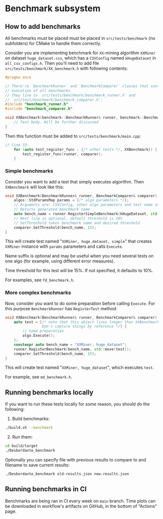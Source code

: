 # Benchmark subsystem

## How to add benchmarks

All benchmarks must be placed must be placed in `src/tests/benchmark` (no subfolders)
for CMake to handle them correctly.

Consider you are implementing benchmark for `XX`-mining algorithm `XXMiner` on dataset
`huge_dataset.csv`, which has a `CSVConfig` named `kHugeDataset` in `all_csv_configs.h`.
Then you'll need to add file `src/tests/benchmark/XX_benchmark.h` with following contents:
```C++
#pragma once

// There're `BenchmarkRunner` and `BenchmarkComparer` classes that control
// execution of all benchmarks.
// They live in `src/tests/benchmark/benchmark_runner.h` and
// `src/test/benchmark/benchmark_comparer.h`:
#include "benchmark_runner.h"
#include "benchmark_comparer.h"

void XXBenchmark(benchmark::BenchmarkRunner& runner, benchmark::BenchmarkComparer& comparer) {
    // Test body. Will be further discussed
}
```

Then this function must be added to `src/tests/benchmark/main.cpp`:
```C++
// line 33:
    for (auto test_register_func : {/* other tests */, XXBenchmark}) {
        test_register_func(runner, comparer);
    }
```

### Simple benchmarks

Consider you want to add a test that simply executes algorithm.
Then `XXBenchmark` will look like this:
```C++
void XXBenchmark(BenchmarkRunner& runner, BenchmarkComparer& comparer) {
    algos::StdParamsMap params = {/* algo parameters */};
    // Arguments are: CSVConfig, other algo parameters and test name suffix
    // Returns generated benchmark name
    auto bench_name = runner.RegisterSimpleBenchmark(kHugeDataset, std::move(params), "simple");
    // Next line is optional, default threshold is 10%
    // SetThreshold takes benchmark name and desired threshold
    comparer.SetThreshold(bench_name, 15);
}
```

This will create test named "`XXMiner, huge_dataset, simple`" that creates `XXMiner` instance
with `params` parameters and calls `Execute`.

Name suffix is optional and may be useful when you need several tests on one algo (for example,
using different error measures).

Time threshold for this test will be 15%. If not specified, it defaults to 10%.

For examples, see `fd_benchmark.h`.

### More complex benchmarks

Now, consider you want to do some preparation before calling `Execute`.
For this purpose `BenchmarkRunner` has `RegisterTest` method:
```C++
void XXBenchmark(BenchmarkRunner& runner, BenchmarkComparer& comparer) {
    auto test = [/* note that this object lives longer than XXBenchmark.
                 Don't capture things by reference */] {
        // Some preparation
        algo.Execute();
    };
    constexpr auto bench_name = "XXMiner, huge_dataset";
    runner.RegisterBenchmark(bench_name, std::move(test));
    comparer.SetThreshold(bench_name, 15);
}
```

This will create test named "`XXMiner, huge_dataset`", which executes `test`.

For example, see `md_benchmark.h`.

## Running benchmarks locally

If you want to run these tests locally for some reason, you should do the following:
1. Build benchmarks:
```bash
./build.sh --benchmark
```
2. Run them:
```bash
cd build/target
./Desbordante_benchmark
```
Optionally you can specify file with previous results to compare to and filename to save current results:
```bash
./Desbordante_benchmark old-results.json new-results.json
```

## Running benchmarks in CI

Benchmarks are being ran in CI every week on `main` branch.
Time plots can be downloaded in workflow's artifacts on GitHub, in the bottom of "Actions" page.
